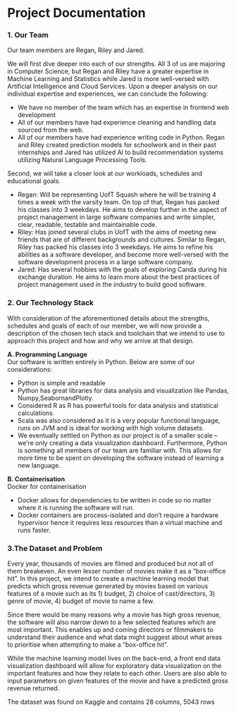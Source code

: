 # Project Documentation

### 1. Our Team

Our team members are Regan, Riley and Jared.

We will first dive deeper into each of our strengths. All 3 of us are majoring in Computer
Science, but Regan and Riley have a greater expertise in Machine Learning and
Statistics while Jared is more well-versed with Artificial Intelligence and Cloud Services.
Upon a deeper analysis on our individual expertise and experiences, we can conclude
the following:

* We have no member of the team which has an expertise in frontend web development
* All of our members have had experience cleaning and handling data sourced from the web.
* All of our members have had experience writing code in Python. Regan and Riley created prediction models for schoolwork and in their past internships and Jared has utilized AI to build recommendation systems utilizing Natural Language Processing Tools.

Second, we will take a closer look at our workloads, schedules and educational goals.

* Regan: Will be representing UofT Squash where he will be training 4 times a week with the varsity team. On top of that, Regan has packed his classes into 3 weekdays. He aims to develop further in the aspect of project management in large software companies and write simpler, clear, readable, testable and maintainable code.
* Riley: Has joined several clubs in UofT with the aims of meeting new friends that are of different backgrounds and cultures. Similar to Regan, Riley has packed his classes into 3 weekdays. He aims to refine his abilities as a software developer, and become more well-versed with the software development process in a large software company.
* Jared: Has several hobbies with the goals of exploring Canda during his exchange duration. He aims to learn more about the best practices of project management used in the industry to build good software.


### 2. Our Technology Stack

With consideration of the aforementioned details about the strengths, schedules and goals of each of our member, we will now provide a description of the chosen tech stack and toolchain that we intend to use to approach this project and how and why we arrive at that design.

**A. Programming Language**<br />
Our software is written entirely in Python. Below are some of our considerations: 
* Python is simple and readable
* Python has great libraries for data analysis and visualization like Pandas, Numpy,SeabornandPlotly.
* Considered R as R has powerful tools for data analysis and statistical
calculations.
* Scala was also considered as it is a very popular functional language, runs on
JVM and is ideal for working with high volume datasets.
* We eventually settled on Python as our project is of a smaller scale – we’re only
creating a data visualization dashboard. Furthermore, Python is something all
members of our team are familiar with. This allows for more time to be spent on
developing the software instead of learning a new language.
    
    
**B. Containerisation**<br />
Docker for containerisation
* Docker allows for dependencies to be written in code so no matter where it is
running the software will run.
* Docker containers are process-isolated and don’t require a hardware hypervisor
hence it requires less resources than a virtual machine and runs faster.
    
### 3.The Dataset and Problem

Every year, thousands of movies are filmed and produced but not all of them breakeven.
An even lesser number of movies make it as a “box-office hit”. In this project, we intend
to create a machine learning model that predicts which gross revenue generated by
movies based on various features of a movie such as its 1) budget, 2) choice of
cast/directors, 3) genre of movie, 4) budget of movie to name a few.

Since there would be many reasons why a movie has high gross revenue, the software
will also narrow down to a few selected features which are most important. This enables
up and coming directors or filmmakers to understand their audience and what data
might suggest about what areas to prioritise when attempting to make a “box-office hit”.

While the machine learning model lives on the back-end, a front end data visualization
dashboard will allow for exploratory data visualization on the important features and
how they relate to each other. Users are also able to input parameters on given features
of the movie and have a predicted gross revenue returned.

The dataset was found on Kaggle and contains 28 columns, 5043 rows